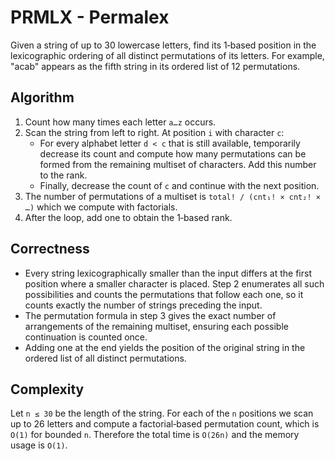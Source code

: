 # PRMLX - Permalex

Given a string of up to 30 lowercase letters, find its 1‑based position in the
lexicographic ordering of all distinct permutations of its letters.  For
example, "acab" appears as the fifth string in its ordered list of 12
permutations.

## Algorithm

1. Count how many times each letter `a…z` occurs.
2. Scan the string from left to right.  At position `i` with character `c`:
   - For every alphabet letter `d < c` that is still available, temporarily
     decrease its count and compute how many permutations can be formed from the
     remaining multiset of characters.  Add this number to the rank.
   - Finally, decrease the count of `c` and continue with the next position.
3. The number of permutations of a multiset is
   `total! / (cnt₁! × cnt₂! × …)` which we compute with factorials.
4. After the loop, add one to obtain the 1‑based rank.

## Correctness

- Every string lexicographically smaller than the input differs at the first
  position where a smaller character is placed.  Step 2 enumerates all such
  possibilities and counts the permutations that follow each one, so it counts
  exactly the number of strings preceding the input.
- The permutation formula in step 3 gives the exact number of arrangements of
  the remaining multiset, ensuring each possible continuation is counted once.
- Adding one at the end yields the position of the original string in the
  ordered list of all distinct permutations.

## Complexity

Let `n ≤ 30` be the length of the string.  For each of the `n` positions we scan
up to 26 letters and compute a factorial‐based permutation count, which is `O(1)`
for bounded `n`.  Therefore the total time is `O(26n)` and the memory usage is
`O(1)`.
